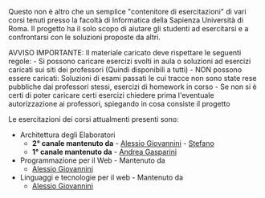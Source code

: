Questo non è altro che un semplice "contenitore di esercitazioni" di vari corsi tenuti presso la facoltà di Informatica della Sapienza Università di Roma.
Il progetto ha il solo scopo di aiutare gli studenti ad esercitarsi e a confrontarsi con le soluzioni proposte da altri.

AVVISO IMPORTANTE: Il materiale caricato deve rispettare le seguenti regole:
    - Si possono caricare esercizi svolti in aula o soluzioni ad esercizi caricati sui siti dei professori (Quindi disponibili a tutti)
    - NON possono essere caricati: Soluzioni di esami passati le cui tracce non sono state rese pubbliche dai professori stessi, esercizi di homework in corso
    - Se non si è certi di poter caricare certi esercizi chiedere prima l'eventuale autorizzazione ai professori, spiegando in cosa consiste il progetto

Le esercitazioni dei corsi attualmenti presenti sono:

- Architettura degli Elaboratori  
    - **2° canale mantenuto da** 
            - [Alessio Giovannini](https://gitlab.com/solifugo) 
            - [Stefano](https://gitlab.com/themrpink)
    - **1° canale mantenuto da** 
            - [Andrea Gasparini](https://gitlab.com/GaspRulez)
- Programmazione per il Web - Mantenuto da 
    - [Alessio Giovannini](https://gitlab.com/solifugo)
- Linguaggi e tecnologie per il web - Mantenuto da 
    - [Alessio Giovannini](https://gitlab.com/solifugo)